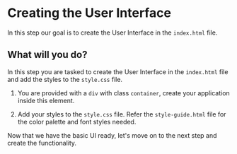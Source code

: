 # Creating the User Interface

In this step our goal is to create the User Interface in the `index.html` file.

## What will you do?

In this step you are tasked to create the User Interface in the `index.html` file and add the styles to the `style.css` file.

1. You are provided with a `div` with class `container`, create your application inside this element.

2. Add your styles to the `style.css` file. Refer the `style-guide.html` file for the color palette and font styles needed.

Now that we have the basic UI ready, let's move on to the next step and create the functionality.
